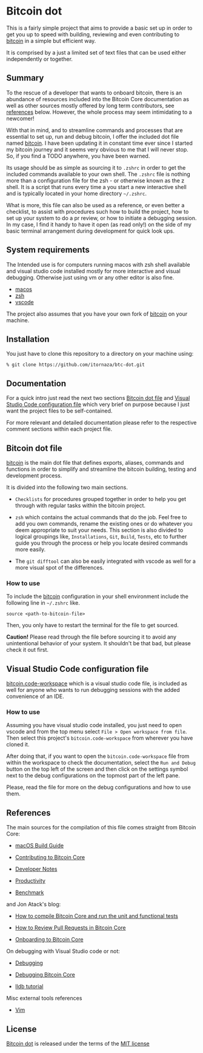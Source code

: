 # Bitcoin dot

This is a fairly simple project that aims to provide a basic set up in order to get you up to speed with building, reviewing and even contributing to [bitcoin](https://github.com/bitcoin/bitcoin) in a simple but efficient way.

It is comprised by a just a limited set of text files that can be used either independently or together. 

## Summary

To the rescue of a developer that wants to onboard bitcoin, there is an abundance of resources included into the Bitcoin Core documentation as well as other sources mostly offered by long term contributors, see [references](#references) below. However, the whole process may seem intimidating to a newcomer! 

With that in mind, and to streamline commands and processes that are essential to set up, run and debug bitcoin, I offer the included dot file named [bitcoin](https://github.com/itornaza/btc-dot/blob/main/bitcoin). I have been updating it in constant time ever since I started my bitcoin journey and it seems very obvious to me that I will never stop. So, if you find a TODO anywhere, you have been warned.

Its usage should be as simple as sourcing it to `.zshrc` in order to get the included commands available to your own shell. The `.zshrc` file is nothing more than a configuration file for the zsh - or otherwise known as the z shell. It is a script that runs every time a you start a new interactive shell and is typically located in your home directory `~/.zshrc`.

What is more, this file can also be used as a reference, or even better a checklist, to assist with procedures such how to build the project, how to set up your system to do a pr review, or how to initiate a debugging session. In my case, I find it handy to have it open (as read only!) on the side of my basic terminal arrangement during development for quick look ups.

## System requirements

The Intended use is for computers running macos with zsh shell available and visual studio code installed mostly for more interactive and visual debugging. Otherwise just using vm or any other editor is also fine.

- [macos](https://support.apple.com/en-us/102662)
- [zsh](https://www.zsh.org/)
- [vscode](https://code.visualstudio.com/)

The project also assumes that you have your own fork of [bitcoin](https://github.com/bitcoin/bitcoin) on your machine.

## Installation

You just have to clone this repository to a directory on your machine using:

`% git clone https://github.com/itornaza/btc-dot.git`

## Documentation

For a quick intro just read the next two sections [Bitcoin dot file](#bitcoin-dot-file) and [Visual Studio Code configuration file](#visual-studio-code-configuration-file) which very brief on purpose because I just want the project files to be self-contained. 

For more relevant and detailed documentation please refer to the respective comment sections within each project file.

## Bitcoin dot file

[bitcoin](https://github.com/itornaza/btc-dot/blob/main/bitcoin) is the main dot file that defines exports, aliases, commands and functions in order to simplify and streamline the bitcoin building, testing and development process. 

It is divided into the following two main sections.

- `Checklists` for procedures grouped together in order to help you get through with regular tasks within the bitcoin project. 

- `zsh` which contains the actual commands that do the job. Feel free to add you own commands, rename the existing ones or do whatever you deem appropriate to suit your needs. This section is also divided to logical groupings like, `Installations`, `Git`, `Build`, `Tests`, etc to further guide you through the process or help you locate desired commands more easily. 

- The `git difftool` can also be easily integrated with vscode as well for a more visual spot of the differences.

### How to use

To include the [bitcoin](https://github.com/itornaza/btc-dot/blob/main/bitcoin) configuration in your shell environment include the following line in `~/.zshrc` like.

`source <path-to-bitcoin-file>`

Then, you only have to restart the terminal for the file to get sourced.

**Caution!** Please read through the file before sourcing it to avoid any unintentional behavior of your system. It shouldn't be that bad, but please check it out first.

## Visual Studio Code configuration file

[bitcoin.code-workspace](https://github.com/itornaza/btc-dot/blob/main/bitcoin.code-workspace)  which is a visual studio code file, is included as well for anyone who wants to run debugging sessions with the added convenience of an IDE. 

### How to use

Assuming you have visual studio code installed, you just need to open vscode and from the top menu select `File > Open workspace from file`. Then select this project's `bitcoin.code-workspace` from wherever you have cloned it. 

After doing that, if you want to open the `bitcoin.code-workspace` file from within the workspace to check the documentation, select the `Run and Debug` button on the top left of the screen and then click on the settings symbol next to the debug configurations on the topmost part of the left pane. 

Please, read the file for more on the debug configurations and how to use them.

## References

The main sources for the compilation of this file comes straight from Bitcoin Core:

- [macOS Build Guide](https://github.com/bitcoin/bitcoin/blob/master/doc/build-osx.md)

- [Contributing to Bitcoin Core](https://github.com/bitcoin/bitcoin/blob/master/CONTRIBUTING.md)

- [Developer Notes](https://github.com/bitcoin/bitcoin/blob/master/doc/developer-notes.md)

- [Productivity](https://github.com/bitcoin/bitcoin/blob/master/doc/productivity.md)

- [Benchmark](https://github.com/bitcoin/bitcoin/blob/master/doc/benchmarking.md)

and Jon Atack's blog: 

- [How to compile Bitcoin Core and run the unit and functional tests](https://jonatack.github.io/articles/how-to-compile-bitcoin-core-and-run-the-tests)

- [How to Review Pull Requests in Bitcoin Core](https://jonatack.github.io/articles/how-to-review-pull-requests-in-bitcoin-core)

- [Onboarding to Bitcoin Core](https://bitcoincore.academy/bin/onboarding-to-bitcoin-core.html)

On debugging with Visual Studio code or not:

- [Debugging](https://code.visualstudio.com/Docs/editor/debugging)

- [Debugging Bitcoin Core](https://github.com/fjahr/debugging_bitcoin)

- [lldb tutorial](https://lldb.llvm.org/use/tutorial.html)

Misc external tools references

- [Vim](https://www.vim.page/vim-commands-cheat-sheet)

## License

[Bitcoin dot](#bitcoin-dot) is released under the terms of the [MIT license](https://opensource.org/licenses/MIT)
